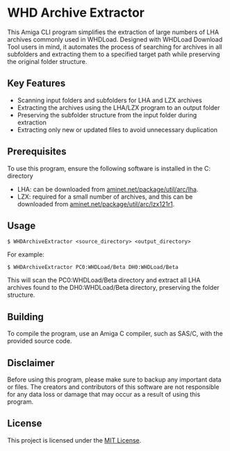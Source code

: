 <!DOCTYPE html>
<html lang="en">
    <body>
        <h1>WHD Archive Extractor</h1>
        <p>This Amiga CLI program simplifies the extraction of large numbers of LHA archives commonly used in WHDLoad. Designed with WHDLoad Download Tool users in mind, it automates the process of searching for archives in all subfolders and extracting them to a specified target path while preserving the original folder structure.</p> 
        <h2>Key Features</h2>
        <ul>
            <li>Scanning input folders and subfolders for LHA and LZX archives</li>
            <li>Extracting the archives using the LHA/LZX program to an output folder</li>
            <li>Preserving the subfolder structure from the input folder during extraction</li>
            <li>Extracting only new or updated files to avoid unnecessary duplication</li>
        </ul>
            <h2>Prerequisites</h2>
            To use this program, ensure the following software is installed in the C: directory<br/>
            <ul>
                <li>LHA: can be downloaded from <a href="https://aminet.net/package/util/arc/lha">aminet.net/package/util/arc/lha</a>.</li>
                <li>LZX: required for a small number of archives, and this can be downloaded from <a href="https://aminet.net/package/util/arc/lzx121r1">aminet.net/package/util/arc/lzx121r1</a>.</li>
            </ul>
            <h2>Usage</h2>
        <pre><code>$ WHDArchiveExtractor &lt;source_directory&gt; &lt;output_directory&gt;</code></pre>
        <p>For example:</p>
        <pre><code>$ WHDArchiveExtractor PC0:WHDLoad/Beta DH0:WHDLoad/Beta</code></pre>
        <p>This will scan the PC0:WHDLoad/Beta directory and extract all LHA archives found to the DH0:WHDLoad/Beta directory, preserving the folder structure.</p>
            <h2>Building</h2>
        <p>To compile the program, use an Amiga C compiler, such as SAS/C, with the provided source code.</p>
            <h2>Disclaimer</h2>
        <p>Before using this program, please make sure to backup any important data or files. The creators and contributors of this software are not responsible for any data loss or damage that may occur as a result of using this program.</p>
            <h2>License</h2>
        <p>This project is licensed under the <a href="https://opensource.org/licenses/MIT">MIT License</a>.</p>
    </body>
</html>
